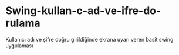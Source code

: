 # Swing-kullan-c-ad-ve-ifre-do-rulama
Kullanıcı adı ve şifre doğru girildiğinde ekrana uyarı veren basit swing uygulaması
